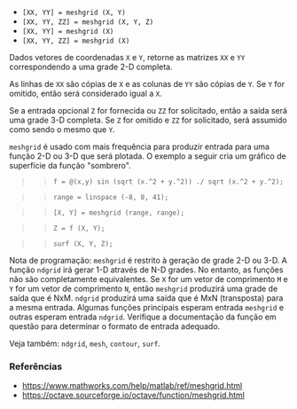 * `[XX, YY] = meshgrid (X, Y)`
* `[XX, YY, ZZ] = meshgrid (X, Y, Z)`
* `[XX, YY] = meshgrid (X)`
* `[XX, YY, ZZ] = meshgrid (X)`

Dados vetores de coordenadas `X` e `Y`, retorne as matrizes `XX` e `YY` correspondendo a uma grade 2-D completa.

As linhas de `XX` são cópias de `X` e as colunas de `YY` são cópias de `Y`. Se `Y` for omitido, então será considerado igual a `X`.

Se a entrada opcional `Z` for fornecida ou `ZZ` for solicitado, então a saída será uma grade 3-D completa. Se `Z` for omitido e `ZZ` for solicitado, será assumido como sendo o mesmo que `Y`.

`meshgrid` é usado com mais frequência para produzir entrada para uma função 2-D ou 3-D que será plotada. O exemplo a seguir cria um gráfico de superfície da função "sombrero".

>> `f = @(x,y) sin (sqrt (x.^2 + y.^2)) ./ sqrt (x.^2 + y.^2);`

>> `range = linspace (-8, 8, 41);`

>> `[X, Y] = meshgrid (range, range);`

>> `Z = f (X, Y);`

>> `surf (X, Y, Z);`

Nota de programação: `meshgrid` é restrito à geração de grade 2-D ou 3-D. A função `ndgrid` irá gerar 1-D através de N-D grades. No entanto, as funções não são completamente equivalentes. Se `X` for um vetor de comprimento `M` e `Y` for um vetor de comprimento `N`, então `meshgrid` produzirá uma grade de saída que é NxM. `ndgrid` produzirá uma saída que é MxN (transposta) para a mesma entrada.
Algumas funções principais esperam entrada `meshgrid` e outras esperam entrada `ndgrid`. Verifique a documentação da função em questão para determinar o formato de entrada adequado.

Veja também: `ndgrid`, `mesh`, `contour`, `surf`.

### Referências

* https://www.mathworks.com/help/matlab/ref/meshgrid.html
* https://octave.sourceforge.io/octave/function/meshgrid.html
